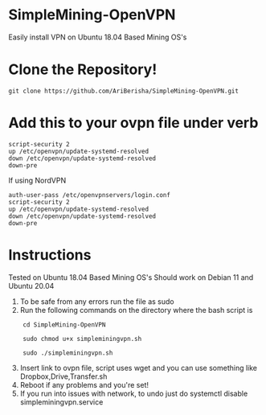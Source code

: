# SimpleMining-OpenVPN
Easily install VPN on Ubuntu 18.04 Based Mining OS's

# Clone the Repository!
```
git clone https://github.com/AriBerisha/SimpleMining-OpenVPN.git
```

# Add this to your ovpn file under verb 
```
script-security 2
up /etc/openvpn/update-systemd-resolved
down /etc/openvpn/update-systemd-resolved
down-pre
```
If using NordVPN
```
auth-user-pass /etc/openvpnservers/login.conf
script-security 2
up /etc/openvpn/update-systemd-resolved
down /etc/openvpn/update-systemd-resolved
down-pre
```


# Instructions
Tested on Ubuntu 18.04 Based Mining OS's
Should work on Debian 11 and Ubuntu 20.04


1. To be safe from any errors run the file as sudo
2. Run the following commands on the directory where the bash script is
```
    cd SimpleMining-OpenVPN
```

```
    sudo chmod u+x simpleminingvpn.sh
```

```
    sudo ./simpleminingvpn.sh
```



3. Insert link to ovpn file, script uses wget and you can use something like Dropbox,Drive,Transfer.sh
4. Reboot if any problems and you're set!
5. If you run into issues with network, to undo just do systemctl disable simpleminingvpn.service
